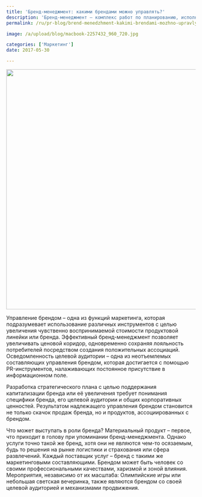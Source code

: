 ```yaml
---
title: 'Бренд-менеджмент: какими брендами можно управлять?'
description: 'Бренд-менеджмент – комплекс работ по планированию, исполнению и анализу маркетинговых активностей по позиционированию и продвижению бренда на рынке, которые непосредственно влияют на его конкурентоспособность и финансовые показатели. Консалтинговая группа «Полилог» раскрывает понятие бренд-менеджмента и отвечает на вопрос, какими брендами можно управлять?'
permalink: /ru/pr-blog/brend-menedzhment-kakimi-brendami-mozhno-upravlyat-2017-05-30

image: /a/upload/blog/macbook-2257432_960_720.jpg

categories: ['Маркетинг']
date: 2017-05-30

---
```


<img src="{{ site.assets }}/upload/blog/macbook-2257432_960_720.jpg" width="960" height="640" alt="">
<p>Управление брендом &ndash; одна из функций маркетинга, которая подразумевает использование различных инструментов с целью увеличения чувственно воспринимаемой стоимости продуктовой линейки или бренда. Эффективный бренд-менеджмент позволяет увеличивать ценовой коридор, одновременно сохраняя лояльность потребителей посредством создания положительных ассоциаций. Осведомленность целевой аудитории &ndash; одна из неотъемлемых составляющих управления брендом, которая достигается с помощью PR-инструментов, налаживающих постоянное присутствие в информационном поле.</p>
<p>Разработка стратегического плана с целью поддержания капитализации бренда или её увеличения требует понимания специфики бренда, его целевой аудитории и общих корпоративных ценностей. Результатом надлежащего управления брендом становится не только скачок продаж бренда, но и продуктов, ассоциированных с брендом.</p>
<p>Что может выступать в роли бренда? Материальный продукт &ndash; первое, что приходит в голову при упоминании бренд-менеджмента. Однако услуги точно такой же бренд, хотя они не являются чем-то осязаемым, будь то решения на рынке логистики и страхования или сфера развлечений. Каждый поставщик услуг &ndash; бренд с такими же маркетинговыми составляющими. Брендом может быть человек со своими профессиональными качествами, харизмой и зоной влияния. Мероприятия, независимо от их масштаба: Олимпийские игры или небольшая светская вечеринка, также являются брендом со своей целевой аудиторией и механизмами продвижения.</p>

